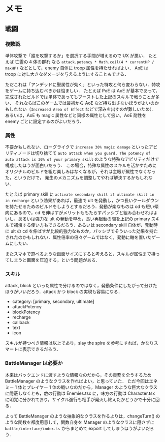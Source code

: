 # メモ

## 戦闘

### 複数戦

単体攻撃で「誰を攻撃するか」を選択する手間が増えるので UX が悪い．
たとえば 亡霊の 4 体の群れ なら `attack.potency * Math.ceil(4 * currentHP / maxHP)` などとして，enemy 自体に troop 属性を持たせればよい．
AoE は troop に対し大きなダメージを与えるようにすることもできる．

ただこれは「アンデッドに聖属性が効く」といった特攻と何ら変わらない．特攻をゲームに持ち込むべきかは悩ましい．
たとえば PoE は AoE が基本であって，完成されたビルドでは単体であってもブーストした上記のスキルで戦うことが多い．
それならばこのゲームでは最初から AoE など持ち出さないほうがよいのかもしれない（`Increased Area of Effect` などで深みを出すのが難しいため）．
あるいは，AoE も magic 属性などと同様の属性として扱い，AoE 耐性を enemy ごとに設定するのがよいだろう．

### 属性

不要かもしれない．ローグライクで `increase 30% magic damage` といったアビリティノードは切り捨てて `auto attack when you guard. The potency of auto attack is 30% of your primary skill` のような特殊なアビリティだけで構成したほうが面白いだろう．
この場合，特殊な属性のスキルを活かすためにオリジナルのビルドを組む楽しみはなくなるが，それは主眼が属性でなくなった，というだけで，
発生のメカニズムを調整してやれば解決するかもしれない．

たとえば primary skill に `activate secondary skill if ultimate skill in in recharge` という効果があれば，最速で ult を発動し，かつ長いクールダウンを持たせるためのビルドをしようとするだろう．発動が楽なものは cd も短い傾向にあるので，cd を伸ばすがメリットももたらすパッシブと組み合わせればよいし，あるいは強力な ult の発動を早め，長い再起動の間を上記の primary スキルで補填する使い方もできるだろう．あるいは secondary skill 自体が，発動時に ult の cd を伸ばすが比較的強力なものか，パッシブでそういった効果を持たされたのかもしれない．属性倍率の倍々ゲームではなく，発動に軸を置いたゲームにしたい．

またスマホで遊べるような画面サイズにすると考えると，スキルが属性まで持ってしまうと画面を圧迫する，という問題がある．

### スキル

attack, block といった属性で分けるのではなく，発動条件にしたがって分けたほうがいいだろう．attack かつ block の実現も容易になる．

- category: [primary, secondary, ultimate]
- attackPotency
- blockPotency
- recharge
- callback
- text
- icon

スキルが持つべき情報は以上であり，slay the spire を参考にすれば，かなりスマートに表示できるだろう．

### BattleManager は必要か

本来はバックエンドに渡すような情報なのだから，その責務を全うするため BattleManager のようなクラスを作ればよい，と思っていた．
ただ今回はエネミー 1 体とプレイヤー 1 体の戦いなのだから，Manager のような巨大なクラスに隠蔽しなくとも，敵の行動は Enemies.tsx に，味方の行動は Character.tsx に明覚に分かれており，サイクル進行も相手が発火し終えたかどうかで十分に回る．

よって BattleManager のような抽象的なクラスを作るよりは，changeTurn() のような関数を都度用意して，関数自身を Manager のようなクラスに隠さずに`battle/interface/index.ts` からまとめて export してしまうほうがよいだろう．
